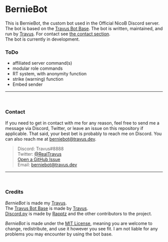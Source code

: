 # BernieBot
This is BernieBot, the custom bot used in the Official NicoB Discord server. The bot is based on the [Travus Bot Base](https://github.com/Travus/Travus_Bot_Base). The bot is written, maintained, and run by [Travus](https://github.com/Travus). For contact see [the contact section](#contact).  
The bot is currently in development.

### ToDo
- affiliated server command(s)
- modular role commands
- RT system, with anonymity function
- strike (warning) function
- Embed sender
---

<br>

### Contact
If you need to get in contact with me for any reason, feel free to send me a message via Discord, Twitter, or leave an issue on this repository if applicable. That said, your best bet is probably to reach me on Discord. You can also reach me at berniebot@travus.dev.  
> Discord: Travus#8888  
> Twitter: [@RealTravus](https://twitter.com/realtravus)  
> [Open a GitHub Issue](https://github.com/Travus/BernieBot/issues/new)  
> Email: berniebot@travus.dev  
---

<br>

### Credits
*BernieBot* is made my [Travus](https://github.com/Travus).  
The [Travus Bot Base](https://github.com/Travus/Travus_Bot_Base) is made by [Travus](https://github.com/Travus).  
[Discord.py](https://github.com/Rapptz/discord.py) is made by [Rapptz](https://github.com/Rapptz) and the other contributors to the project.  

*BernieBot* is made under the [MIT License](LICENSE.md), meaning you are welcome to change, redistribute, and use it however you see fit. I am not liable for any problems you may encounter by using the bot base.